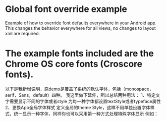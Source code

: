 Global font override example
============================

Example of how to override font defaults everywhere in your Android app.
This changes the behavior everywhere for all views, no changes to layout xml are required.

The example fonts included are the Chrome OS core fonts (Croscore fonts).
============================
以下是我新增说明，原demo是覆盖了系统的默认字体，包括（monospace，serif，Sans，default）四种。
我这里做下延伸，所以总结两种用法：
1、特定文字需要显示不同的字体或者style
    为每一种字体都设置textStyle或者typeface属性
2、更换App全局字体样式
    定义全局的theme Style，这样不用单独设置字体样式，统一显示一种字体，同样你也可以采用第一种方式处理特殊字体显示
    例如：
      <!-- 自定义字体主题，当前默认使用serif字体 -->
        <style name="AppFontTheme" parent="AppBaseTheme">
            <item name="android:typeface">serif</item>
        </style>
